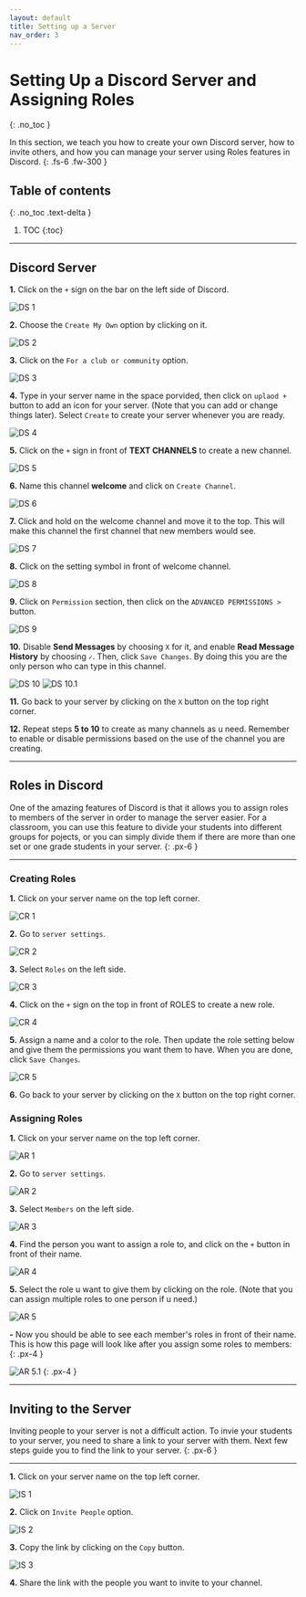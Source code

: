 ```yaml
---
layout: default
title: Setting up a Server
nav_order: 3
---
```


# Setting Up a Discord Server and Assigning Roles
{: .no_toc }

In this section, we teach you how to create your own Discord server, how to invite others, and how you can manage your server using Roles features in Discord.
{: .fs-6 .fw-300 }

## Table of contents
{: .no_toc .text-delta }

1. TOC
{:toc}

---

## Discord Server


**1.** Click on the `+` sign on the bar on the left side of Discord.

![DS 1](https://github.com/maxiwu13133/Discord-for-Teachers/blob/gh-pages/assets/images/Task%201%20%26%202/Add%20server%20buttom%20(Pic8).png?raw=true)

**2.** Choose the `Create My Own` option by clicking on it.

![DS 2](https://github.com/maxiwu13133/Discord-for-Teachers/blob/gh-pages/assets/images/Task%201%20%26%202/Create%20my%20own%20button%20(Pic9).png?raw=true)

**3.** Click on the `For a club or community` option.

![DS 3](https://github.com/maxiwu13133/Discord-for-Teachers/blob/gh-pages/assets/images/Task%201%20%26%202/For%20club%20and%20community%20button%20(Pic10).png?raw=true)

**4.** Type in your server name in the space porvided, then click on `uplaod +` button to add an icon for your server. (Note that you can
add or change things later). Select `Create` to create your server whenever you are ready.

![DS 4](https://github.com/maxiwu13133/Discord-for-Teachers/blob/gh-pages/assets/images/Task%201%20%26%202/Server%20name%20and%20icon%20(Pic11).png?raw=true)

**5.** Click on the `+` sign in front of **TEXT CHANNELS** to create a new channel.

![DS 5](https://github.com/maxiwu13133/Discord-for-Teachers/blob/gh-pages/assets/images/Task%201%20%26%202/New%20channel%20button%20Fixed(Pic12).png?raw=true)

**6.** Name this channel **welcome** and click on `Create Channel`.

![DS 6](https://github.com/maxiwu13133/Discord-for-Teachers/blob/gh-pages/assets/images/Task%201%20%26%202/Create%20channel%20(Pic13).png?raw=true)

**7.** Click and hold on the welcome channel and move it to the top. This will make this channel the first channel that new members would see.

![DS 7](https://github.com/maxiwu13133/Discord-for-Teachers/blob/gh-pages/assets/images/Task%201%20%26%202/Move%20welcome%20channel%20(Pic14).png?raw=true)

**8.** Click on the setting symbol in front of welcome channel.

![DS 8](https://github.com/maxiwu13133/Discord-for-Teachers/blob/gh-pages/assets/images/Task%201%20%26%202/Welcome%20setting%20symbol%20(Pic15).png?raw=true)

**9.** Click on `Permission` section, then click on the `ADVANCED PERMISSIONS >` button.

![DS 9](https://github.com/maxiwu13133/Discord-for-Teachers/blob/gh-pages/assets/images/Task%201%20%26%202/Premission%20button%20(Pic16).png?raw=true)

**10.** Disable **Send Messages** by choosing `X` for it, and enable **Read Message History** by choosing `✓`. Then, click `Save Changes`. By doing this you are the only
person who can type in this channel.

![DS 10](https://github.com/maxiwu13133/Discord-for-Teachers/blob/gh-pages/assets/images/Task%201%20%26%202/Send%20messages%20(Pic17).png?raw=true)
![DS 10.1](https://github.com/maxiwu13133/Discord-for-Teachers/blob/gh-pages/assets/images/Task%201%20%26%202/Message%20History%20(Pic18).png?raw=true)

**11.** Go back to your server by clicking on the `X` button on the top right corner.

**12.** Repeat steps **5 to 10** to create as many channels as u need. Remember to enable or disable permissions based on the use of the channel you are creating.

---

## Roles in Discord

One of the amazing features of Discord is that it allows you to assign roles to members of the server in order to manage the server easier. For a classroom, you can use this 
feature to divide your students into different groups for pojects, or you can simply divide them if there are more than one set or one grade students in your server.
 {: .px-6 }

---

### Creating Roles

**1.** Click on your server name on the top left corner.

![CR 1](https://github.com/maxiwu13133/Discord-for-Teachers/blob/gh-pages/assets/images/Task%201%20%26%202/Server%20name%20(Pic19).png?raw=true)

**2.** Go to `server settings`.

![CR 2](https://github.com/maxiwu13133/Discord-for-Teachers/blob/gh-pages/assets/images/Task%201%20%26%202/Server%20settings%20button%20(Pic20).png?raw=true)

**3.** Select `Roles` on the left side.

![CR 3](https://github.com/maxiwu13133/Discord-for-Teachers/blob/gh-pages/assets/images/Task%201%20%26%202/Roles%20button%20(Pic21).png?raw=true)

**4.** Click on the `+` sign on the top in front of ROLES to create a new role.

![CR 4](https://github.com/maxiwu13133/Discord-for-Teachers/blob/gh-pages/assets/images/Task%201%20%26%202/Add%20role%20(Pic22).png?raw=true)

**5.** Assign a name and a color to the role. Then update the role setting below and give them the permissions you want them to have. When you are done, click `Save Changes`.

![CR 5](https://github.com/maxiwu13133/Discord-for-Teachers/blob/gh-pages/assets/images/Task%201%20%26%202/Role%20settings%20(Pic23).png?raw=true)

**6.** Go back to your server by clicking on the `X` button on the top right corner.

### Assigning Roles

**1.** Click on your server name on the top left corner.

![AR 1](https://github.com/maxiwu13133/Discord-for-Teachers/blob/gh-pages/assets/images/Task%201%20%26%202/Server%20name%20(Pic19).png?raw=true)

**2.** Go to `server settings`.

![AR 2](https://github.com/maxiwu13133/Discord-for-Teachers/blob/gh-pages/assets/images/Task%201%20%26%202/Server%20settings%20button%20(Pic20).png?raw=true)

**3.** Select `Members` on the left side.

![AR 3](https://github.com/maxiwu13133/Discord-for-Teachers/blob/gh-pages/assets/images/Task%201%20%26%202/Members%20button%20(Pic24).png?raw=true)

**4.** Find the person you want to assign a role to, and click on the `+` button in front of their name.

![AR 4](https://github.com/maxiwu13133/Discord-for-Teachers/blob/gh-pages/assets/images/Task%201%20%26%202/Plus%20button%20in%20members%20(Pic25).png?raw=true)

**5.** Select the role u want to give them by clicking on the role. (Note that you can assign multiple roles to one person if u need.)

![AR 5](https://github.com/maxiwu13133/Discord-for-Teachers/blob/gh-pages/assets/images/Task%201%20%26%202/Selecting%20role%20(Pic26).png?raw=true)

**-** Now you should be able to see each member's roles in front of their name. This is how this page will look like after you assign some roles to members:
 {: .px-4 }

![AR 5.1](https://github.com/maxiwu13133/Discord-for-Teachers/blob/gh-pages/assets/images/Task%201%20%26%202/All%20roles%20(Pic27).png?raw=true)
 {: .px-4 }
 
---

## Inviting to the Server

Inviting people to your server is not a difficult action. To invie your students to your server, you need to share a link to your server with them. Next few steps guide you
to find the link to your server.
  {: .px-6 }
  
---
 
**1.** Click on your server name on the top left corner.

![IS 1](https://github.com/maxiwu13133/Discord-for-Teachers/blob/gh-pages/assets/images/Task%201%20%26%202/Server%20name%20(Pic19).png?raw=true)

**2.** Click on `Invite People` option.

![IS 2](https://github.com/maxiwu13133/Discord-for-Teachers/blob/gh-pages/assets/images/Task%201%20%26%202/Invite%20button%20(Pic28).png?raw=true)

**3.** Copy the link by clicking on the `Copy` button.

![IS 3](https://github.com/maxiwu13133/Discord-for-Teachers/blob/gh-pages/assets/images/Task%201%20%26%202/Copy%20link%20button%20(Pic29).png?raw=true)

**4.** Share the link with the people you want to invite to your channel.

